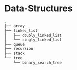# Data-Structures

```bash
.
├── array
├── linked_list
│   ├── doubly_linked_list
│   └── singly_linked_list
├── queue
├── recursion
├── stack
└── tree
    └── binary_search_tree
```
